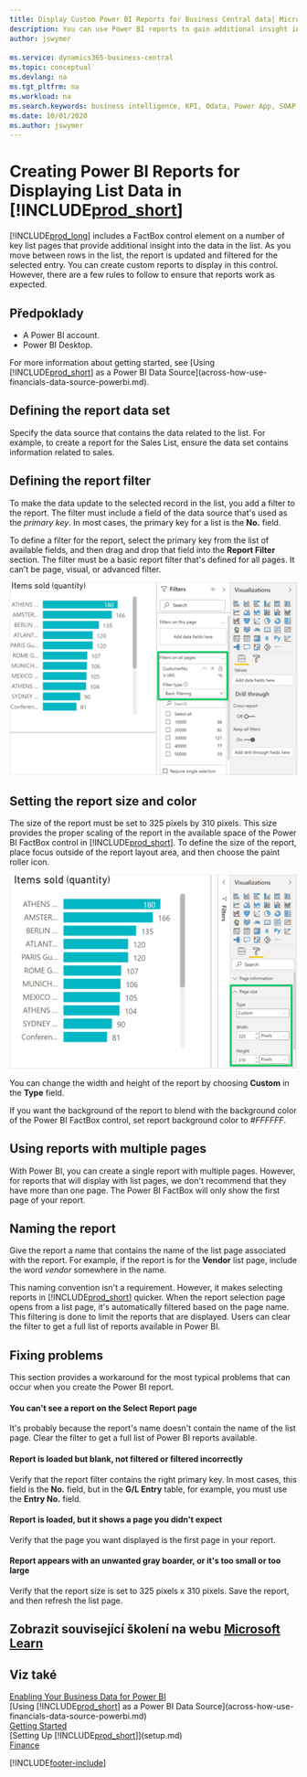 ```yaml
---
title: Display Custom Power BI Reports for Business Central data| Microsoft Docs
description: You can use Power BI reports to gain additional insight into data in lists.
author: jswymer

ms.service: dynamics365-business-central
ms.topic: conceptual
ms.devlang: na
ms.tgt_pltfrm: na
ms.workload: na
ms.search.keywords: business intelligence, KPI, Odata, Power App, SOAP, analysis
ms.date: 10/01/2020
ms.author: jswymer
---
```

# Creating Power BI Reports for Displaying List Data in [!INCLUDE[prod_short](includes/prod_short.md)]

[!INCLUDE[prod_long](includes/prod_long.md)] includes a FactBox control element on a number of key list pages that provide additional insight into the data in the list. As you move between rows in the list, the report is updated and filtered for the selected entry. You can create custom reports to display in this control. However, there are a few rules to follow to ensure that reports work as expected.

## Předpoklady

- A Power BI account.
- Power BI Desktop.

For more information about getting started, see [Using [!INCLUDE[prod_short](includes/prod_short.md)] as a Power BI Data Source](across-how-use-financials-data-source-powerbi.md).

## Defining the report data set

Specify the data source that contains the data related to the list. For example, to create a report for the Sales List, ensure the data set contains information related to sales.

## Defining the report filter

To make the data update to the selected record in the list, you add a filter to the report. The filter must include a field of the data source that's used as the *primary key*. In most cases, the primary key for a list is the **No.** field.

To define a filter for the report, select the primary key from the list of available fields, and then drag and drop that field into the **Report Filter** section. The filter must be a basic report filter that's defined for all pages. It can't be page, visual, or advanced filter.

![Setting the report filter for the Sales Invoice Activity report](./media/across-how-use-powerbi-reports-factbox/financials-powerbi-report-filter-v3.png)

## Setting the report size and color

The size of the report must be set to 325 pixels by 310 pixels. This size provides the proper scaling of the report in the available space of the Power BI FactBox control in [!INCLUDE[prod_short](includes/prod_short.md)]. To define the size of the report, place focus outside of the report layout area, and then choose the paint roller icon.

![Setting the report width and height for the Sales Invoice Activity report](./media/across-how-use-powerbi-reports-factbox/financials-powerbi-report-sizing-v3.png)

You can change the width and height of the report by choosing **Custom** in the **Type** field.

If you want the background of the report to blend with the background color of the Power BI FactBox control, set report background color to *#FFFFFF*.

## Using reports with multiple pages

With Power BI, you can create a single report with multiple pages. However, for reports that will display with list pages, we don't recommend that they have more than one page. The Power BI FactBox will only show the first page of your report.

## Naming the report

Give the report a name that contains the name of the list page associated with the report. For example, if the report is for the **Vendor** list page, include the word *vendor* somewhere in the name.

This naming convention isn't a requirement. However, it makes selecting reports in [!INCLUDE[prod_short](includes/prod_short.md)] quicker. When the report selection page opens from a list page, it's automatically filtered based on the page name. This filtering is done to limit the reports that are displayed. Users can clear the filter to get a full list of reports available in Power BI.

## Fixing problems

This section provides a workaround for the most typical problems that can occur when you create the Power BI report.

#### You can't see a report on the Select Report page

It's probably because the report's name doesn't contain the name of the list page. Clear the filter to get a full list of Power BI reports available.

#### Report is loaded but blank, not filtered or filtered incorrectly

Verify that the report filter contains the right primary key. In most cases, this field is the **No.** field, but in the **G/L Entry** table, for example, you must use the **Entry No.** field.

#### Report is loaded, but it shows a page you didn't expect

Verify that the page you want displayed is the first page in your report.

#### Report appears with an unwanted gray boarder, or it's too small or too large

Verify that the report size is set to 325 pixels x 310 pixels. Save the report, and then refresh the list page.

## Zobrazit související školení na webu [Microsoft Learn](/learn/modules/configure-powerbi-excel-dynamics-365-business-central/index)

## Viz také

[Enabling Your Business Data for Power BI](admin-powerbi.md)  
[Using [!INCLUDE[prod_short](includes/prod_short.md)] as a Power BI Data Source](across-how-use-financials-data-source-powerbi.md)  
[Getting Started](product-get-started.md)  
[Setting Up [!INCLUDE[prod_short](includes/prod_short.md)]](setup.md)  
[Finance](finance.md)


[!INCLUDE[footer-include](includes/footer-banner.md)]